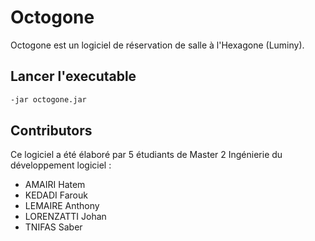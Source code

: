 # Octogone

Octogone est un logiciel de réservation de salle à l'Hexagone (Luminy).

## Lancer l'executable

```bash
-jar octogone.jar
```



## Contributors

Ce logiciel a été élaboré par 5 étudiants de Master 2 Ingénierie du développement logiciel :

* AMAIRI Hatem
* KEDADI Farouk
* LEMAIRE Anthony
* LORENZATTI Johan
* TNIFAS Saber
